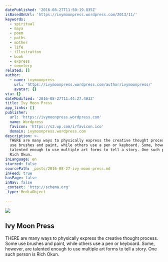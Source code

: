```yaml
---
datePublished: '2016-08-27T11:50:19.835Z'
isBasedOnUrl: 'https://ivymoonpress.wordpress.com/2013/11/'
keywords:
  - spiritual
  - maya
  - poem
  - paths
  - mother
  - life
  - illustration
  - book
  - express
  - cemetery
related: []
author:
  - name: ivymoonpress
    url: 'https://ivymoonpress.wordpress.com/author/ivymoonpress/'
    avatar: {}
via: {}
dateModified: '2016-08-27T11:44:27.403Z'
title: Ivy Moon Press
app_links: []
publisher:
  url: 'https://ivymoonpress.wordpress.com'
  name: Wordpress
  favicon: 'https://s2.wp.com/i/favicon.ico'
  domain: ivymoonpress.wordpress.com
description: >-
  THERE are many ways to physically express the creative thought process. Some
  use brushes and paint, while others use a pen or keyboard. Some, however, are
  talented enough to use multiple art forms to tell a story. One such person is
  Rich Okun.
inLanguage: en
starred: false
sourcePath: _posts/2016-08-27-ivy-moon-press.md
inFeed: true
hasPage: false
inNav: false
_context: 'http://schema.org'
_type: MediaObject

---
```

<article style=""><img src="https://imgflo.herokuapp.com/graph/vahj1ThiexotieMo/9b47598e87aabb72d4e97592d3ca39fc/noop?input=https%3A%2F%2Fivymoonpress.files.wordpress.com%2F2013%2F11%2Fbio_photo.jpg%26h%3D305" /><h1>Ivy Moon Press</h1><p>THERE are many ways to physically express the creative thought process. Some use brushes and paint, while others use a pen or keyboard. Some, however, are talented enough to use multiple art forms to tell a story. One such person is Rich Okun.</p></article>